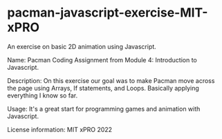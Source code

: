 # pacman-javascript-exercise-MIT-xPRO
An exercise on basic  2D animation using Javascript.

Name: Pacman Coding Assignment from Module 4: Introduction to Javascript.

Description: On this exercise our goal was to make Pacman move across the page using Arrays, If statements, and Loops. Basically applying everything I know so far.

Usage: It's a great start for programming games and animation with Javascript. 

License information: MIT xPRO 2022
